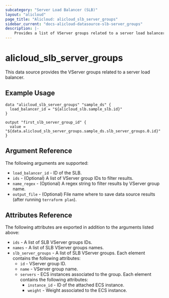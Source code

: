 ```yaml
---
subcategory: "Server Load Balancer (SLB)"
layout: "alicloud"
page_title: "Alicloud: alicloud_slb_server_groups"
sidebar_current: "docs-alicloud-datasource-slb-server_groups"
description: |-
    Provides a list of VServer groups related to a server load balancer to the user.
---
```


# alicloud\_slb_server_groups

This data source provides the VServer groups related to a server load balancer.

## Example Usage

```
data "alicloud_slb_server_groups" "sample_ds" {
  load_balancer_id = "${alicloud_slb.sample_slb.id}"
}

output "first_slb_server_group_id" {
  value = "${data.alicloud_slb_server_groups.sample_ds.slb_server_groups.0.id}"
}
```

## Argument Reference

The following arguments are supported:

* `load_balancer_id` - ID of the SLB.
* `ids` - (Optional) A list of VServer group IDs to filter results.
* `name_regex` - (Optional) A regex string to filter results by VServer group name.
* `output_file` - (Optional) File name where to save data source results (after running `terraform plan`).

## Attributes Reference

The following attributes are exported in addition to the arguments listed above:

* `ids` - A list of SLB VServer groups IDs.
* `names` - A list of SLB VServer groups names.
* `slb_server_groups` - A list of SLB VServer groups. Each element contains the following attributes:
  * `id` - VServer group ID.
  * `name` - VServer group name.
  * `servers` - ECS instances associated to the group. Each element contains the following attributes:
    * `instance_id` - ID of the attached ECS instance.
    * `weight` - Weight associated to the ECS instance.
